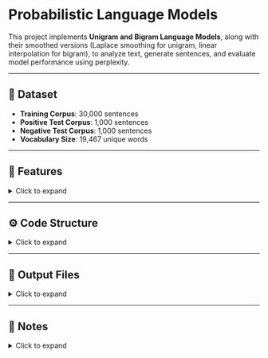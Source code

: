 # Probabilistic Language Models

This project implements **Unigram and Bigram Language Models**, along with their smoothed versions (Laplace smoothing for unigram, linear interpolation for bigram), to analyze text, generate sentences, and evaluate model performance using perplexity.

---

## 📂 Dataset

- **Training Corpus**: 30,000 sentences  
- **Positive Test Corpus**: 1,000 sentences  
- **Negative Test Corpus**: 1,000 sentences  
- **Vocabulary Size**: 19,467 unique words  

---

## 📝 Features

<details>
<summary>Click to expand</summary>

### 1. Data Preprocessing
- Rare words (frequency < 2) replaced with `UNK`.
- Added `<s>` (start) and `</s>` (end) tokens to all sentences.
- Test data preprocessing ensures unknown words are replaced with `UNK`.

### 2. Language Models Implemented

##Unigram Probability:
P(w) = count(w) / N

##Smoothed Unigram (Laplace):
P(w) = (count(w) + 1) / (N + V)

##Bigram Probability:
P(w_i | w_{i-1}) = count(w_{i-1}, w_i) / count(w_{i-1})

##Smoothed Bigram (Interpolation):
P(w_i | w_{i-1}) = λ1 * P_bigram(w_i | w_{i-1}) + λ2 * P_unigram(w_i)


### 3. Sentence Generation
- Generates sentences based on model probabilities.
- Saves generated sentences with their probabilities to files.

### 4. Perplexity Calculation
\[
PP(W) = \exp\Big(- \frac{1}{N} \sum_{i=1}^{N} \log P(w_i | w_{i-1})\Big)
\]  
- Evaluates model performance on positive and negative test corpora.
- Lower perplexity → better predictive performance.

</details>

---

## ⚙️ Code Structure

<details>
<summary>Click to expand</summary>

### Data Handling
- `readFileToCorpus(f)` → Reads file into a tokenized list of sentences.  
- `preprocess(corpus)` → Replaces rare words, adds `<s>` and `</s>` tokens.  
- `preprocessTest(vocab, corpus)` → Ensures test corpus words match training vocabulary.

### Language Models
- **Parent Class**: `LanguageModel`  
- **Unigram**: `UnigramModel`  
- **Smoothed Unigram**: `SmoothedUnigramModel`  
- **Bigram**: `BigramModel`  
- **Smoothed Bigram**: `SmoothedBigramModelKN`  

### Distributions
- `UnigramDist` → Maintains word counts, probabilities, Laplace smoothing, and sampling.  
- `BigramDist` → Maintains bigram counts, conditional probabilities, and sampling.

### Main Routine
1. Load training and test corpora.  
2. Preprocess corpora and generate vocabulary.  
3. Train all four language models.  
4. Generate 20 sentences per model and save to files.  
5. Compute perplexity for positive and negative test corpora.

</details>

---

## 📄 Output Files

<details>
<summary>Click to expand</summary>

- `unigram.txt` → Sentences generated by Unigram Model  
- `unigram_smoothed.txt` → Sentences generated by Smoothed Unigram Model  
- `bigram.txt` → Sentences generated by Bigram Model  
- `bigram_smoothed.txt` → Sentences generated by Smoothed Bigram Model  

</details>

---

## 🔗 Notes

<details>
<summary>Click to expand</summary>

- Formulas are implemented correctly in the respective model classes:
  - **Laplace smoothing** for unigrams  
  - **Linear interpolation** for bigrams  
- Perplexity computation ensures probabilities are never zero for smoothed models.  
- Generated sentences provide a qualitative check of model behavior.

</details>

